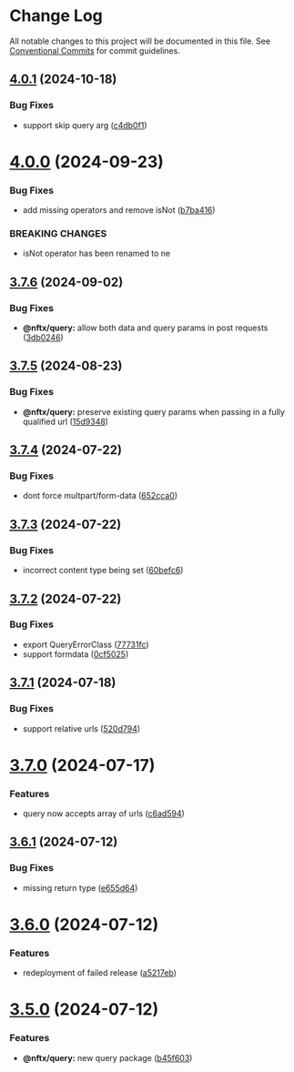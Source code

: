 # Change Log

All notable changes to this project will be documented in this file.
See [Conventional Commits](https://conventionalcommits.org) for commit guidelines.

## [4.0.1](https://github.com/NFTX-project/nftxjs/compare/v4.0.0...v4.0.1) (2024-10-18)


### Bug Fixes

* support skip query arg ([c4db0f1](https://github.com/NFTX-project/nftxjs/commit/c4db0f181580214e98846627ee8a30befcfa9a36))





# [4.0.0](https://github.com/NFTX-project/nftxjs/compare/v3.7.6...v4.0.0) (2024-09-23)


### Bug Fixes

* add missing operators and remove isNot ([b7ba416](https://github.com/NFTX-project/nftxjs/commit/b7ba416cfdf3fa1470f1988f33713d19819c5ce2))


### BREAKING CHANGES

* isNot operator has been renamed to ne





## [3.7.6](https://github.com/NFTX-project/nftxjs/compare/v3.7.5...v3.7.6) (2024-09-02)


### Bug Fixes

* **@nftx/query:** allow both data and query params in post requests ([3db0246](https://github.com/NFTX-project/nftxjs/commit/3db02463b671a7d4d4892928ce243c52d2ffa35b))





## [3.7.5](https://github.com/NFTX-project/nftxjs/compare/v3.7.4...v3.7.5) (2024-08-23)


### Bug Fixes

* **@nftx/query:** preserve existing query params when passing in a fully qualified url ([15d9348](https://github.com/NFTX-project/nftxjs/commit/15d934869ce83a0069714df7c726b4fd46866491))





## [3.7.4](https://github.com/NFTX-project/nftxjs/compare/v3.7.3...v3.7.4) (2024-07-22)


### Bug Fixes

* dont force multpart/form-data ([652cca0](https://github.com/NFTX-project/nftxjs/commit/652cca0bac5bb2fd993ae488b25a4206017017cf))





## [3.7.3](https://github.com/NFTX-project/nftxjs/compare/v3.7.2...v3.7.3) (2024-07-22)


### Bug Fixes

* incorrect content type being set ([60befc6](https://github.com/NFTX-project/nftxjs/commit/60befc69912be900941dbd7be7b2be04c2b7df64))





## [3.7.2](https://github.com/NFTX-project/nftxjs/compare/v3.7.1...v3.7.2) (2024-07-22)


### Bug Fixes

* export QueryErrorClass ([77731fc](https://github.com/NFTX-project/nftxjs/commit/77731fc21f9270ebaf0abbbd5d95fe0c8e918dbb))
* support  formdata ([0cf5025](https://github.com/NFTX-project/nftxjs/commit/0cf5025c9a594a96a76edd10f24b4c72f9d4659e))





## [3.7.1](https://github.com/NFTX-project/nftxjs/compare/v3.7.0...v3.7.1) (2024-07-18)


### Bug Fixes

* support relative urls ([520d794](https://github.com/NFTX-project/nftxjs/commit/520d794407e179efdc7c2eb810e9b05f0677480c))





# [3.7.0](https://github.com/NFTX-project/nftxjs/compare/v3.6.2...v3.7.0) (2024-07-17)


### Features

* query now accepts array of urls ([c6ad594](https://github.com/NFTX-project/nftxjs/commit/c6ad59419db3dadbf426e1080b9bc083c0236203))





## [3.6.1](https://github.com/NFTX-project/nftxjs/compare/v3.6.0...v3.6.1) (2024-07-12)


### Bug Fixes

* missing return type ([e655d64](https://github.com/NFTX-project/nftxjs/commit/e655d641afc39b8b60be3776f2b44d7599d9d5e8))





# [3.6.0](https://github.com/NFTX-project/nftxjs/compare/v3.5.0...v3.6.0) (2024-07-12)


### Features

* redeployment of failed release ([a5217eb](https://github.com/NFTX-project/nftxjs/commit/a5217ebb52e161bf265b951bd6a2371e806d9bc5))





# [3.5.0](https://github.com/NFTX-project/nftxjs/compare/v3.4.3...v3.5.0) (2024-07-12)


### Features

* **@nftx/query:** new query package ([b45f603](https://github.com/NFTX-project/nftxjs/commit/b45f603f8e078fb4c34d3a063c21aef11593a153))
